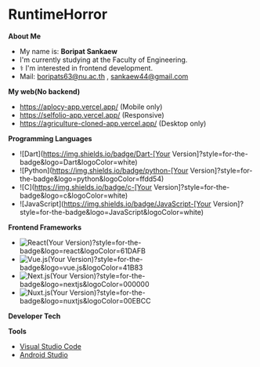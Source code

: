 # RuntimeHorror

**About Me**

-  My name is: **Boripat Sankaew**
-  I'm currently studying at the Faculty of Engineering.
- ‍⚕️ I'm interested in frontend development.
- Mail: boripats63@nu.ac.th , sankaew44@gmail.com

**My web(No backend)**

- https://aplocy-app.vercel.app/ (Mobile only)
- https://selfolio-app.vercel.app/ (Responsive)
- https://agriculture-cloned-app.vercel.app/ (Desktop only)
  
**Programming Languages**

* ![Dart](https://img.shields.io/badge/Dart-[Your Version]?style=for-the-badge&logo=Dart&logoColor=white)
* ![Python](https://img.shields.io/badge/python-[Your Version]?style=for-the-badge&logo=python&logoColor=ffdd54)
* ![C](https://img.shields.io/badge/c-[Your Version]?style=for-the-badge&logo=c&logoColor=white)
* ![JavaScript](https://img.shields.io/badge/JavaScript-[Your Version]?style=for-the-badge&logo=JavaScript&logoColor=white)

**Frontend Frameworks**

* ![React](https://img.shields.io/badge/React-)(Your Version)?style=for-the-badge&logo=react&logoColor=61DAFB
* ![Vue.js](https://img.shields.io/badge/Vue.js-)(Your Version)?style=for-the-badge&logo=vue.js&logoColor=41B83
* ![Next.js](https://img.shields.io/badge/Next.js-)(Your Version)?style=for-the-badge&logo=nextjs&logoColor=000000
* ![Nuxt.js](https://img.shields.io/badge/Nuxt.js-)(Your Version)?style=for-the-badge&logo=nuxtjs&logoColor=00EBCC

**Developer Tech**

**Tools**

- [Visual Studio Code](https://code.visualstudio.com/)
- [Android Studio](https://developer.android.com/studio)
